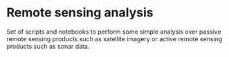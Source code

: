 # Remote sensing analysis

Set of scripts and notebooks to perform some simple analysis over passive remote sensing products such as satellite imagery or active remote sensing products such as sonar data.
